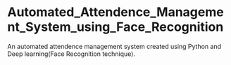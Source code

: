 # Automated_Attendence_Management_System_using_Face_Recognition
An automated attendence management system created using Python and Deep learning(Face Recognition technique).
